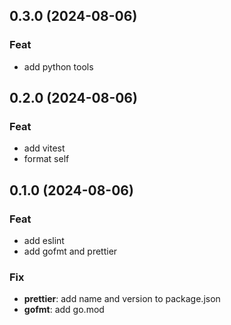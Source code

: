 ## 0.3.0 (2024-08-06)

### Feat

- add python tools

## 0.2.0 (2024-08-06)

### Feat

- add vitest
- format self

## 0.1.0 (2024-08-06)

### Feat

- add eslint
- add gofmt and prettier

### Fix

- **prettier**: add name and version to package.json
- **gofmt**: add go.mod

